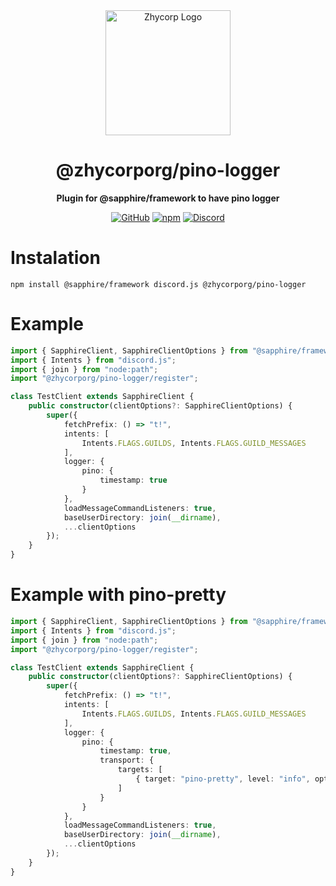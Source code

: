 <div align="center">

<img src="https://api.zhycorp.org/assets/images/logo.webp" alt="Zhycorp Logo" width="200px" height="200px"/>

# @zhycorporg/pino-logger

**Plugin for @sapphire/framework to have pino logger**

[![GitHub](https://img.shields.io/npm/l/@zhycorporg/pino-logger)](https://github.com/zhycorp/sapphire-plugins/blob/main/packages/command-context/LICENSE)
[![npm](https://img.shields.io/npm/v/@zhycorporg/pino-logger?color=crimson&logo=npm&style=flat-square)](https://www.npmjs.com/package/@zhycorporg/pino-logger)
[![Discord](https://discordapp.com/api/guilds/332877090003091456/embed.png)](https://zhycorp.org/discord)

</div>

# Instalation 
```
npm install @sapphire/framework discord.js @zhycorporg/pino-logger
```

# Example
```ts
import { SapphireClient, SapphireClientOptions } from "@sapphire/framework";
import { Intents } from "discord.js";
import { join } from "node:path";
import "@zhycorporg/pino-logger/register";

class TestClient extends SapphireClient {
    public constructor(clientOptions?: SapphireClientOptions) {
        super({
            fetchPrefix: () => "t!",
            intents: [
                Intents.FLAGS.GUILDS, Intents.FLAGS.GUILD_MESSAGES
            ],
            logger: {
                pino: {
                    timestamp: true
                }
            },
            loadMessageCommandListeners: true,
            baseUserDirectory: join(__dirname),
            ...clientOptions
        });
    }
}
```

# Example with pino-pretty
```ts
import { SapphireClient, SapphireClientOptions } from "@sapphire/framework";
import { Intents } from "discord.js";
import { join } from "node:path";
import "@zhycorporg/pino-logger/register";

class TestClient extends SapphireClient {
    public constructor(clientOptions?: SapphireClientOptions) {
        super({
            fetchPrefix: () => "t!",
            intents: [
                Intents.FLAGS.GUILDS, Intents.FLAGS.GUILD_MESSAGES
            ],
            logger: {
                pino: {
                    timestamp: true,
                    transport: {
                        targets: [
                            { target: "pino-pretty", level: "info", options: { translateTime: "SYS:yyyy-mm-dd HH:MM:ss.l o" } }
                        ]
                    }
                }
            },
            loadMessageCommandListeners: true,
            baseUserDirectory: join(__dirname),
            ...clientOptions
        });
    }
}
```